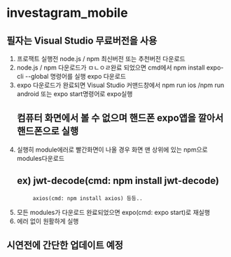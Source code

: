 # investagram_mobile

##  필자는 Visual Studio 무료버전을 사용 ##

1. 프로잭트 실행전 node.js / npm 최신버전 또는 추천버전 다운로드
2. node.js / npm 다운로드가 ㅁㄴㅇㄹ완료 되었으면 cmd에서 npm install expo-cli --global 명령어를 실행 expo 다운로드
3. expo 다운로드가 완료되면 Visual Studio 커맨드창에서 npm run ios /npm run android 또는 expo start명령어로 expo실행
   ## 컴퓨터 화면에서 볼 수 없으며 핸드폰 expo앱을 깔아서 핸드폰으로 실행 ##
4. 실행히 module에러로 빨간화면이 나올 경우 화면 맨 상위에 있는 npm으로 modules다운로드
    ## ex) jwt-decode(cmd: npm install jwt-decode)
            axios(cmd: npm install axios) 등등..
5. 모든 modules가 다운로드 완료되었으면 expo(cmd: expo start)로 재실행
6. 에러 없이 원활하게 실행

## 시연전에 간단한 업데이트 예정 ##
